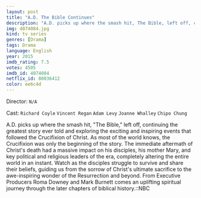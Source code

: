 ```yaml
---
layout: post
title: "A.D. The Bible Continues"
description: "A.D. picks up where the smash hit, The Bible, left off, continuing the greatest story ever told and exploring the exciting and inspiring events that followed the Crucifixion of Christ. As most of the world knows, the Crucifixion was only the beginning of the story. The immediate aftermath of Christ's death had a massive impact on his disciples, his mother Mary, and key political and religious leaders of the era, completely altering the entire world in an instant. Watc.."
img: 4074084.jpg
kind: tv series
genres: [Drama]
tags: Drama 
language: English
year: 2015
imdb_rating: 7.5
votes: 4505
imdb_id: 4074084
netflix_id: 80036412
color: ee6c4d
---
```

Director: `N/A`  

Cast: `Richard Coyle` `Vincent Regan` `Adam Levy` `Joanne Whalley` `Chipo Chung` 

A.D. picks up where the smash hit, "The Bible," left off, continuing the greatest story ever told and exploring the exciting and inspiring events that followed the Crucifixion of Christ. As most of the world knows, the Crucifixion was only the beginning of the story. The immediate aftermath of Christ's death had a massive impact on his disciples, his mother Mary, and key political and religious leaders of the era, completely altering the entire world in an instant. Watch as the disciples struggle to survive and share their beliefs, guiding us from the sorrow of Christ's ultimate sacrifice to the awe-inspiring wonder of the Resurrection and beyond. From Executive Producers Roma Downey and Mark Burnett comes an uplifting spiritual journey through the later chapters of biblical history.::NBC